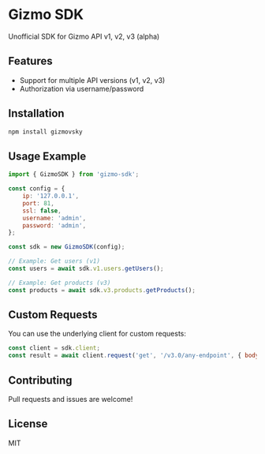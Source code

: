 # Gizmo SDK

Unofficial SDK for Gizmo API v1, v2, v3 (alpha)

## Features
- Support for multiple API versions (v1, v2, v3)
- Authorization via username/password

## Installation

```bash
npm install gizmovsky
```

## Usage Example

```js
import { GizmoSDK } from 'gizmo-sdk';

const config = {
    ip: '127.0.0.1',
    port: 81,
    ssl: false,
    username: 'admin',
    password: 'admin',
};

const sdk = new GizmoSDK(config);

// Example: Get users (v1)
const users = await sdk.v1.users.getUsers();

// Example: Get products (v3)
const products = await sdk.v3.products.getProducts();
```

## Custom Requests

You can use the underlying client for custom requests:

```js
const client = sdk.client;
const result = await client.request('get', '/v3.0/any-endpoint', { body1: "value" }, { param1: 'value' });
```

## Contributing
Pull requests and issues are welcome!

## License
MIT
